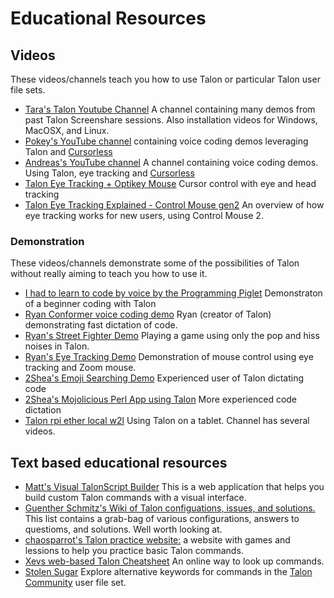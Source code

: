 # Educational Resources

## Videos

These videos/channels teach you how to use Talon or particular Talon user file sets.

- [Tara's Talon Youtube Channel](http://www.youtube.com/tararoys) A channel containing many demos from past Talon Screenshare sessions. Also installation videos for Windows, MacOSX, and Linux.
- [Pokey's YouTube channel](https://www.youtube.com/@PokeyRuleJams/) containing voice coding demos leveraging Talon and [Cursorless](https://www.cursorless.org/)
- [Andreas's YouTube channel](https://www.youtube.com/@andreas_arvidsson) A channel containing voice coding demos. Using Talon, eye tracking and [Cursorless](https://www.cursorless.org/)
- [Talon Eye Tracking + Optikey Mouse](https://www.youtube.com/watch?v=PQkJE-rtn-g&feature=youtu.be) Cursor control with eye and head tracking
- [Talon Eye Tracking Explained - Control Mouse gen2](https://www.youtube.com/watch?v=_jfeHqUb3_0) An overview of how eye tracking works for new users, using Control Mouse 2.

### Demonstration

These videos/channels demonstrate some of the possibilities of Talon without really aiming to teach you how to use it.

- [I had to learn to code by voice by the Programming Piglet](https://www.youtube.com/watch?v=FOJ6OvPf_nM) Demonstraton of a beginner coding with Talon
- [Ryan Conformer voice coding demo](https://twitter.com/lunixbochs/status/1378159234861264896) Ryan (creator of Talon) demonstrating fast dictation of code.
- [Ryan's Street Fighter Demo](https://youtu.be/pf-jkbIPovs) Playing a game using only the pop and hiss noises in Talon.
- [Ryan's Eye Tracking Demo](https://youtu.be/VMNsU7rrjRI) Demonstration of mouse control using eye tracking and Zoom mouse.
- [2Shea's Emoji Searching Demo](https://youtu.be/RA0idiJkZOg) Experienced user of Talon dictating code
- [2Shea's Mojolicious Perl App using Talon](https://youtu.be/X6rsA0Svh2M) More experienced code dictation
- [Talon rpi ether local w2l](https://youtu.be/PK6G1foW2Ao) Using Talon on a tablet. Channel has several videos.

## Text based educational resources

- [Matt's Visual TalonScript Builder](https://visual-talonscript.pages.dev) This is a web application that helps you build custom Talon commands with a visual interface.
- [Guenther Schmitz's Wiki of Talon configuations, issues, and solutions.](https://wiki.gpunktschmitz.com/index.php/Talon) This list contains a grab-bag of various configurations, answers to questioms, and solutions. Well worth looking at.
- [chaosparrot's Talon practice website:](https://chaosparrot.github.io/talon_practice) a website with games and lessions to help you practice basic Talon commands.
- [Xevs web-based Talon Cheatsheet](https://talon-knausj-cheatsheet.netlify.app/) An online way to look up commands.
- [Stolen Sugar](https://www.stolensugar.com/) Explore alternative keywords for commands in the [Talon Community](https://github.com/talonhub/community) user file set.

